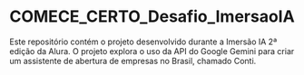 # COMECE_CERTO_Desafio_ImersaoIA
Este repositório contém o projeto desenvolvido durante a Imersão IA 2ª edição da Alura. O projeto explora o uso da API do Google Gemini para criar um assistente de abertura de empresas no Brasil, chamado Conti.
